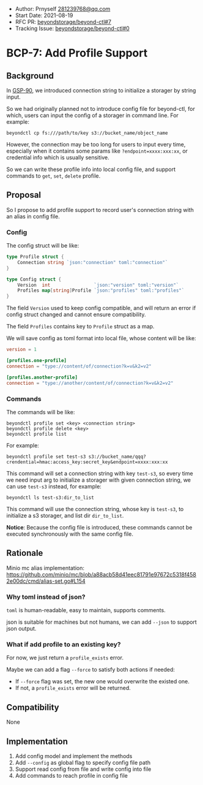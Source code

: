 - Author: Prnyself <281239768@qq.com>
- Start Date: 2021-08-19
- RFC PR: [beyondstorage/beyond-ctl#7](https://github.com/beyondstorage/beyond-ctl/pull/7)
- Tracking Issue: [beyondstorage/beyond-ctl#0](https://github.com/beyondstorage/beyond-ctl/issues/0)

# BCP-7: Add Profile Support

## Background

In [GSP-90], we introduced connection string to initialize a storager by string input.

So we had originally planned not to introduce config file for beyond-ctl, for which, users can input the config of a
storager in command line. For example:

```
beyondctl cp fs:///path/to/key s3://bucket_name/object_name
```

However, the connection may be too long for users to input every time, especially when it contains some params
like `?endpoint=xxxx:xxx:xx`, or credential info which is usually sensitive.

So we can write these profile info into local config file, and support commands to `get`,
`set`, `delete` profile.

## Proposal

So I propose to add profile support to record user's connection string with an alias in config file.

### Config

The config struct will be like:

```go
type Profile struct {
    Connection string `json:"connection" toml:"connection"`
}

type Config struct {
    Version  int                `json:"version" toml:"version"`
    Profiles map[string]Profile `json:"profiles" toml:"profiles"`
}
```

The field `Version` used to keep config compatible, and will return an error if config struct changed and cannot ensure
compatibility.

The field `Profiles` contains key to `Profile` struct as a map.

We will save config as toml format into local file, whose content will be like:

```toml
version = 1

[profiles.one-profile]
connection = "type://content/of/connection?k=v&k2=v2"

[profiles.another-profile]
connection = "type://another/content/of/connection?k=v&k2=v2"
```

### Commands

The commands will be like:

```
beyondctl profile set <key> <connection string>
beyondctl profile delete <key>
beyondctl profile list
```

For example:

```
beyondctl profile set test-s3 s3://bucket_name/qqq?crendential=hmac:access_key:secret_key&endpoint=xxxx:xxx:xx
```

This command will set a connection string with key `test-s3`, so every time we need input arg to initialize a storager
with given connection string, we can use `test-s3` instead, for example:

```
beyondctl ls test-s3:dir_to_list
```

This command will use the connection string, whose key is `test-s3`, to initialize a s3 storager, and list
dir `dir_to_list`.

**Notice**: Because the config file is introduced, these commands cannot be executed synchronously with the same config
file.

## Rationale

Minio mc alias
implementation: <https://github.com/minio/mc/blob/a88acb58d41eec81791e97672c5318f4582e00dc/cmd/alias-set.go#L154>

### Why toml instead of json?

`toml` is human-readable, easy to maintain, supports comments.

json is suitable for machines but not humans, we can add `--json` to support json output.

### What if add profile to an existing key?

For now, we just return a `profile_exists` error.

Maybe we can add a flag `--force` to satisfy both actions if needed:

- If `--force` flag was set, the new one would overwrite the existed one. 
- If not, a `profile_exists` error will be returned. 

## Compatibility

None

## Implementation

1. Add config model and implement the methods
2. Add `--config` as global flag to specify config file path
3. Support read config from file and write config into file
4. Add commands to reach profile in config file

[GSP-90]: https://github.com/beyondstorage/specs/pull/90